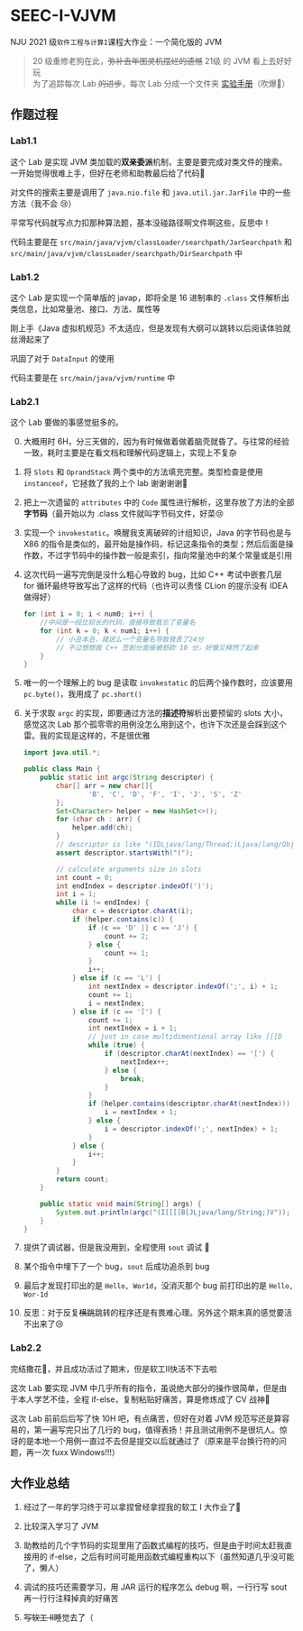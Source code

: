 # SEEC-I-VJVM
NJU 2021 级`软件工程与计算I`课程大作业：一个简化版的 JVM
> 20 级重修老狗在此，~~弥补去年图灵机摆烂的遗憾~~ 21级 的 JVM 看上去好好玩<br>
> 为了追踪每次 Lab ~~的进步~~，每次 Lab 分成一个文件夹
[实验手册](https://amnore.github.io/VJVM/)（吹爆:tada:）

## 作题过程

### Lab1.1

这个 Lab 是实现 JVM 类加载的**双亲委派**机制，主要是要完成对类文件的搜索。一开始觉得很难上手，但好在老师和助教最后给了代码:rofl:

对文件的搜索主要是调用了 `java.nio.file` 和 `java.util.jar.JarFile` 中的一些方法（我不会 :cry:）

平常写代码就写点力扣那种算法题，基本没碰路径啊文件啊这些，反思中！

代码主要是在 `src/main/java/vjvm/classLoader/searchpath/JarSearchpath` 和 `src/main/java/vjvm/classLoader/searchpath/DirSearchpath` 中

### Lab1.2

这个 Lab 是实现一个简单版的 javap，即将全是 16 进制串的 `.class` 文件解析出类信息，比如常量池、接口、方法、属性等

刚上手《Java 虚拟机规范》不太适应，但是发现有大纲可以跳转以后阅读体验就丝滑起来了

巩固了对于 `DataInput` 的使用

代码主要是在 `src/main/java/vjvm/runtime` 中

### Lab2.1

这个 Lab 要做的事感觉挺多的。

0. 大概用时 6H，分三天做的，因为有时候做着做着脑壳就昏了。与往常的经验一致，耗时主要是在看文档和理解代码逻辑上，实现上不复杂

1. 将 `Slots` 和 `OprandStack` 两个类中的方法填充完整。类型检查是使用 `instanceof`，它拯救了我的上个 lab 谢谢谢谢:pray:

2. 把上一次遗留的 `attributes` 中的 `Code` 属性进行解析，这里存放了方法的全部**字节码**（最开始以为 .class 文件就叫字节码文件，好菜:cry:

3. 实现一个 `invokestatic`。唤醒我支离破碎的计组知识，Java 的字节码也是与 X86 的指令是类似的，最开始是操作码，标记这条指令的类型；然后后面是操作数，不过字节码中的操作数一般是索引，指向常量池中的某个常量或是引用

4. 这次代码一遍写完倒是没什么粗心导致的 bug，比如 C++ 考试中嵌套几层 for 循环最终导致写出了这样的代码（也许可以责怪 CLion 的提示没有 IDEA 做得好）

   ```c++
   for (int i = 0; i < num0; i++) {
       //中间是一段比较长的代码，直接导致我忘了变量名
       for (int k = 0; k < num1; i++) {
           // 小丑本丑，就这么一个变量名导致我丢了24分
           // 不过想想我 C++ 签到分直接被怒砍 10 分，好像又释然了起来
       }
   }
   ```

5. 唯一的一个理解上的 bug 是读取 `invokestatic` 的后两个操作数时，应该要用 `pc.byte()`，我用成了 `pc.short()`

6. 关于求取 `argc` 的实现，即要通过方法的**描述符**解析出要预留的 slots 大小，感觉这次 Lab 那个孤零零的用例没怎么用到这个，也许下次还是会踩到这个雷。我的实现是这样的，不是很优雅

   ```java
   import java.util.*;
   
   public class Main {
       public static int argc(String descriptor) {
           char[] arr = new char[]{
                   'B', 'C', 'D', 'F', 'I', 'J', 'S', 'Z'
           };
           Set<Character> helper = new HashSet<>();
           for (char ch : arr) {
               helper.add(ch);
           }
           // descriptor is like "(IDLjava/lang/Thread;)Ljava/lang/Object;"
           assert descriptor.startsWith("(");
   
           // calculate arguments size in slots
           int count = 0;
           int endIndex = descriptor.indexOf(')');
           int i = 1;
           while (i != endIndex) {
               char c = descriptor.charAt(i);
               if (helper.contains(c)) {
                   if (c == 'D' || c == 'J') {
                       count += 2;
                   } else {
                       count += 1;
                   }
                   i++;
               } else if (c == 'L') {
                   int nextIndex = descriptor.indexOf(';', i) + 1;
                   count += 1;
                   i = nextIndex;
               } else if (c == '[') {
                   count += 1;
                   int nextIndex = i + 1;
                   // just in case multidimentional array like [[[D
                   while (true) {
                       if (descriptor.charAt(nextIndex) == '[') {
                           nextIndex++;
                       } else {
                           break;
                       }
                   }
                   if (helper.contains(descriptor.charAt(nextIndex))) {
                       i = nextIndex + 1;
                   } else {
                       i = descriptor.indexOf(';', nextIndex) + 1;
                   }
               } else {
                   i++;
               }
           }
           return count;
       }
   
       public static void main(String[] args) {
           System.out.println(argc("(I[[[[B[JLjava/lang/String;)V"));
       }
   }
   ```

7. 提供了调试器，但是我没用到，全程使用 `sout` 调试 :rofl:
8. 某个指令中埋下了一个 bug，`sout` 后成功追杀到 bug
9. 最后才发现打印出的是 `Hello, Wor1d`，没消灭那个 bug 前打印出的是 `Hello, Wor-1d`
10. 反思：对于反复~~横跳~~跳转的程序还是有畏难心理。另外这个期末真的感觉要活不出来了:cry:

### Lab2.2

完结撒花:tada:，并且成功活过了期末，但是软工II快活不下去啦

这次 Lab 要实现 JVM 中几乎所有的指令，虽说绝大部分的操作很简单，但是由于本人学艺不佳，全程 if-else，复制粘贴好痛苦，算是修炼成了 CV 战神:rofl:

这次 Lab 前前后后写了快 10H 吧，有点痛苦，但好在对着 JVM 规范写还是算容易的，第一遍写完只出了几行的 bug，值得表扬！并且测试用例不是很坑人。惊讶的是本地一个用例一直过不去但是提交以后就通过了（原来是平台换行符的问题，再一次 fuxx Windows!!!）

## 大作业总结

1. 经过了一年的学习终于可以拿捏曾经拿捏我的软工 I 大作业了:rofl:
2. 比较深入学习了 JVM
3. 助教给的几个字节码的实现里用了函数式编程的技巧，但是由于时间太赶我直接用的 if-else，之后有时间可能用函数式编程重构以下（虽然知道几乎没可能了，懒人）

4. 调试的技巧还需要学习，用 JAR 运行的程序怎么 debug 啊，一行行写 sout 再一行行注释掉真的好痛苦
5. ~~写软工 II~~睡觉去了（
